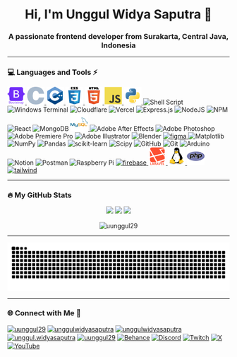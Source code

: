 <h1 align="center">Hi, I'm Unggul Widya Saputra 👋</h1>
<h3 align="center">A passionate frontend developer from Surakarta, Central Java, Indonesia</h3>

---

### 💻 Languages and Tools ⚡

<p align="left">
  <a href="https://getbootstrap.com" target="_blank" rel="noreferrer"> <img src="https://raw.githubusercontent.com/devicons/devicon/master/icons/bootstrap/bootstrap-plain-wordmark.svg" alt="bootstrap" width="40" height="40"/> </a>
  <a href="https://www.cprogramming.com/" target="_blank" rel="noreferrer"> <img src="https://raw.githubusercontent.com/devicons/devicon/master/icons/c/c-original.svg" alt="c" width="40" height="40"/> </a>
  <a href="https://www.w3schools.com/cpp/" target="_blank" rel="noreferrer"> <img src="https://raw.githubusercontent.com/devicons/devicon/master/icons/cplusplus/cplusplus-original.svg" alt="cplusplus" width="40" height="40"/> </a>
  <a href="https://www.w3schools.com/css/" target="_blank" rel="noreferrer"> <img src="https://raw.githubusercontent.com/devicons/devicon/master/icons/css3/css3-original-wordmark.svg" alt="css3" width="40" height="40"/> </a>
  <a href="https://www.w3.org/html/" target="_blank" rel="noreferrer"> <img src="https://raw.githubusercontent.com/devicons/devicon/master/icons/html5/html5-original-wordmark.svg" alt="html5" width="40" height="40"/> </a>
  <a href="https://developer.mozilla.org/en-US/docs/Web/JavaScript" target="_blank" rel="noreferrer"> <img src="https://raw.githubusercontent.com/devicons/devicon/master/icons/javascript/javascript-original.svg" alt="javascript" width="40" height="40"/> </a>
  <a href="https://www.python.org" target="_blank" rel="noreferrer"> <img src="https://raw.githubusercontent.com/devicons/devicon/master/icons/python/python-original.svg" alt="python" width="40" height="40"/> </a>
  <img src="https://img.shields.io/badge/shell_script-%23121011.svg?style=for-the-badge&logo=gnu-bash&logoColor=white" alt="Shell Script" height="40"/>
  <img src="https://img.shields.io/badge/Windows%20Terminal-%234D4D4D.svg?style=for-the-badge&logo=windows-terminal&logoColor=white" alt="Windows Terminal" height="40"/>
  <img src="https://img.shields.io/badge/Cloudflare-F38020?style=for-the-badge&logo=Cloudflare&logoColor=white" alt="Cloudflare" height="40"/>
  <img src="https://img.shields.io/badge/vercel-%23000000.svg?style=for-the-badge&logo=vercel&logoColor=white" alt="Vercel" height="40"/>
  <img src="https://img.shields.io/badge/express.js-%23404d59.svg?style=for-the-badge&logo=express&logoColor=%2361DAFB" alt="Express.js" height="40"/>
  <img src="https://img.shields.io/badge/node.js-6DA55F?style=for-the-badge&logo=node.js&logoColor=white" alt="NodeJS" height="40"/>
  <img src="https://img.shields.io/badge/NPM-%23CB3837.svg?style=for-the-badge&logo=npm&logoColor=white" alt="NPM" height="40"/>
  <img src="https://img.shields.io/badge/react-%2320232a.svg?style=for-the-badge&logo=react&logoColor=%2361DAFB" alt="React" height="40"/>
  <img src="https://img.shields.io/badge/MongoDB-%234ea94b.svg?style=for-the-badge&logo=mongodb&logoColor=white" alt="MongoDB" height="40"/>
  <a href="https://www.mysql.com/" target="_blank" rel="noreferrer"> <img src="https://raw.githubusercontent.com/devicons/devicon/master/icons/mysql/mysql-original-wordmark.svg" alt="mysql" width="40" height="40"/> </a>
  <img src="https://img.shields.io/badge/Adobe%20After%20Effects-9999FF.svg?style=for-the-badge&logo=Adobe%20After%20Effects&logoColor=white" alt="Adobe After Effects" height="40"/>
  <img src="https://img.shields.io/badge/adobe%20photoshop-%2331A8FF.svg?style=for-the-badge&logo=adobe%20photoshop&logoColor=white" alt="Adobe Photoshop" height="40"/>
  <img src="https://img.shields.io/badge/Adobe%20Premiere%20Pro-9999FF.svg?style=for-the-badge&logo=Adobe%20Premiere%20Pro&logoColor=white" alt="Adobe Premiere Pro" height="40"/>
  <img src="https://img.shields.io/badge/adobe%20illustrator-%23FF9A00.svg?style=for-the-badge&logo=adobe%20illustrator&logoColor=white" alt="Adobe Illustrator" height="40"/>
  <img src="https://img.shields.io/badge/blender-%23F5792A.svg?style=for-the-badge&logo=blender&logoColor=white" alt="Blender" height="40"/>
  <a href="https://www.figma.com/" target="_blank" rel="noreferrer"> <img src="https://www.vectorlogo.zone/logos/figma/figma-icon.svg" alt="figma" width="40" height="40"/> </a>
  <img src="https://img.shields.io/badge/Matplotlib-%23ffffff.svg?style=for-the-badge&logo=Matplotlib&logoColor=black" alt="Matplotlib" height="40"/>
  <img src="https://img.shields.io/badge/numpy-%23013243.svg?style=for-the-badge&logo=numpy&logoColor=white" alt="NumPy" height="40"/>
  <img src="https://img.shields.io/badge/pandas-%23150458.svg?style=for-the-badge&logo=pandas&logoColor=white" alt="Pandas" height="40"/>
  <img src="https://img.shields.io/badge/scikit--learn-%23F7931E.svg?style=for-the-badge&logo=scikit-learn&logoColor=white" alt="scikit-learn" height="40"/>
  <img src="https://img.shields.io/badge/SciPy-%230C55A5.svg?style=for-the-badge&logo=scipy&logoColor=%2white" alt="Scipy" height="40"/>
  <img src="https://img.shields.io/badge/github-%23121011.svg?style=for-the-badge&logo=github&logoColor=white" alt="GitHub" height="40"/>
  <img src="https://img.shields.io/badge/git-%23F05033.svg?style=for-the-badge&logo=git&logoColor=white" alt="Git" height="40"/>
  <img src="https://img.shields.io/badge/-Arduino-00979D?style=for-the-badge&logo=Arduino&logoColor=white" alt="Arduino" height="40"/>
  <img src="https://img.shields.io/badge/Notion-%23000000.svg?style=for-the-badge&logo=notion&logoColor=white" alt="Notion" height="40"/>
  <img src="https://img.shields.io/badge/Postman-FF6C37?style=for-the-badge&logo=postman&logoColor=white" alt="Postman" height="40"/>
  <img src="https://img.shields.io/badge/-RaspberryPi-C51A4A?style=for-the-badge&logo=Raspberry-Pi" alt="Raspberry Pi" height="40"/>
  <a href="https://firebase.google.com/" target="_blank" rel="noreferrer"> <img src="https://www.vectorlogo.zone/logos/firebase/firebase-icon.svg" alt="firebase" width="40" height="40"/> </a>
  <a href="https://laravel.com/" target="_blank" rel="noreferrer"> <img src="https://raw.githubusercontent.com/devicons/devicon/master/icons/laravel/laravel-plain-wordmark.svg" alt="laravel" width="40" height="40"/> </a>
  <a href="https://www.linux.org/" target="_blank" rel="noreferrer"> <img src="https://raw.githubusercontent.com/devicons/devicon/master/icons/linux/linux-original.svg" alt="linux" width="40" height="40"/> </a>
  <a href="https://www.php.net" target="_blank" rel="noreferrer"> <img src="https://raw.githubusercontent.com/devicons/devicon/master/icons/php/php-original.svg" alt="php" width="40" height="40"/> </a>
  <a href="https://tailwindcss.com/" target="_blank" rel="noreferrer"> <img src="https://www.vectorlogo.zone/logos/tailwindcss/tailwindcss-icon.svg" alt="tailwind" width="40" height="40"/> </a>
</p>

---

### 🔥 My GitHub Stats

<div align="center">
  <img src="https://github-readme-stats.vercel.app/api?username=technologyhell&theme=aura&hide_border=true&include_all_commits=true&count_private=true" width="55%" /> 
  <img src="https://github-readme-streak-stats.herokuapp.com/?user=technologyhell&theme=aura&hide_border=true" width="50%" />
  <img src="https://github-readme-stats.vercel.app/api/top-langs/?username=technologyhell&theme=aura&hide_border=true&include_all_commits=true&count_private=true&layout=compact" width="36%" />
  <p><img align="center" src="https://github-readme-stats.vercel.app/api/top-langs?username=uunggul29&show_icons=true&locale=en&layout=compact" alt="uunggul29" /></p>
</div>

---

<!-- Snake Animation -->
<div align="center">
    
  ![snake gif](https://github.com/TechnologyHell/TechnologyHell/blob/output/github-snake-dark.svg)
</div>

---

### 🌐 Connect with Me 🍬

<p align="left">
<a href="https://twitter.com/uunggul29" target="blank"><img align="center" src="https://raw.githubusercontent.com/rahuldkjain/github-profile-readme-generator/master/src/images/icons/Social/twitter.svg" alt="uunggul29" height="30" width="40" /></a>
<a href="https://linkedin.com/in/unggulwidyasaputra" target="blank"><img align="center" src="https://raw.githubusercontent.com/rahuldkjain/github-profile-readme-generator/master/src/images/icons/Social/linked-in-alt.svg" alt="unggulwidyasaputra" height="30" width="40" /></a>
<a href="https://kaggle.com/unggulwidyasaputra" target="blank"><img align="center" src="https://raw.githubusercontent.com/rahuldkjain/github-profile-readme-generator/master/src/images/icons/Social/kaggle.svg" alt="unggulwidyasaputra" height="30" width="40" /></a>
<a href="https://fb.com/unggul.widyasaputra" target="blank"><img align="center" src="https://raw.githubusercontent.com/rahuldkjain/github-profile-readme-generator/master/src/images/icons/Social/facebook.svg" alt="unggul.widyasaputra" height="30" width="40" /></a>
<a href="https://instagram.com/uunggul29" target="blank"><img align="center" src="https://raw.githubusercontent.com/rahuldkjain/github-profile-readme-generator/master/src/images/icons/Social/instagram.svg" alt="uunggul29" height="30" width="40" /></a>
<a href="https://behance.net/technologyhell" target="blank"><img align="center" src="https://img.shields.io/badge/Behance-1769ff?logo=behance&logoColor=white" alt="Behance" height="30" width="auto" /></a>
<a href="https://discord.gg/6ME9TDt" target="blank"><img align="center" src="https://img.shields.io/badge/Discord-%237289DA.svg?logo=discord&logoColor=white" alt="Discord" height="30" width="auto" /></a>
<a href="https://twitch.tv/technologyhell" target="blank"><img align="center" src="https://img.shields.io/badge/Twitch-%239146FF.svg?logo=Twitch&logoColor=white" alt="Twitch" height="30" width="auto" /></a>
<a href="https://x.com/technologyhell" target="blank"><img align="center" src="https://img.shields.io/badge/X-black.svg?logo=X&logoColor=white" alt="X" height="30" width="auto" /></a>
<a href="https://youtube.com/@technologyhell" target="blank"><img align="center" src="https://img.shields.io/badge/YouTube-%23FF0000.svg?logo=YouTube&logoColor=white" alt="YouTube" height="30" width="auto" /></a>
</p>
